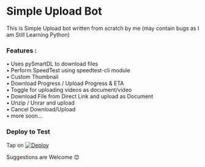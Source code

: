 # Simple Upload Bot

This is Simple Upload bot written from scratch by me (may contain bugs as I am Still Learning Python)

### Features :
• Uses pySmartDL to download files \
• Perform SpeedTest using speedtest-cli module \
• Custom Thumbnail \
• Download Progress / Upload Progress & ETA  \
• Toggle for uploading videos as document/video \
• Download File from Direct Link and upload as Document \
• Unzip / Unrar and upload \
• Cancel Download/Upload \
• more soon... 

### Deploy to Test
Tap on [![Deploy](https://www.herokucdn.com/deploy/button.svg)](https://heroku.com/deploy)

Suggestions are Welcome 😊
